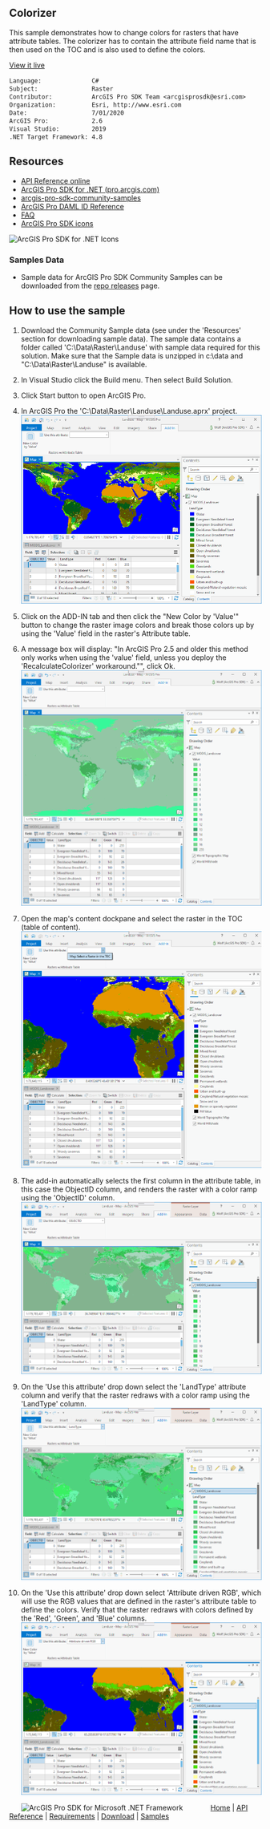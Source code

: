 ## Colorizer

<!-- TODO: Write a brief abstract explaining this sample -->
This sample demonstrates how to change colors for rasters that have attribute tables.  The colorizer has to contain the attribute field name that is then used on the TOC and is also used to define the colors.  
  


<a href="http://pro.arcgis.com/en/pro-app/sdk/" target="_blank">View it live</a>

<!-- TODO: Fill this section below with metadata about this sample-->
```
Language:              C#
Subject:               Raster
Contributor:           ArcGIS Pro SDK Team <arcgisprosdk@esri.com>
Organization:          Esri, http://www.esri.com
Date:                  7/01/2020
ArcGIS Pro:            2.6
Visual Studio:         2019
.NET Target Framework: 4.8
```

## Resources

* [API Reference online](https://pro.arcgis.com/en/pro-app/sdk/api-reference)
* <a href="https://pro.arcgis.com/en/pro-app/sdk/" target="_blank">ArcGIS Pro SDK for .NET (pro.arcgis.com)</a>
* [arcgis-pro-sdk-community-samples](https://github.com/Esri/arcgis-pro-sdk-community-samples)
* [ArcGIS Pro DAML ID Reference](https://github.com/Esri/arcgis-pro-sdk/wiki/ArcGIS-Pro-DAML-ID-Reference)
* [FAQ](https://github.com/Esri/arcgis-pro-sdk/wiki/FAQ)
* [ArcGIS Pro SDK icons](https://github.com/Esri/arcgis-pro-sdk/releases/tag/2.4.0.19948)

![ArcGIS Pro SDK for .NET Icons](https://Esri.github.io/arcgis-pro-sdk/images/Home/Image-of-icons.png  "ArcGIS Pro SDK Icons")

### Samples Data

* Sample data for ArcGIS Pro SDK Community Samples can be downloaded from the [repo releases](https://github.com/Esri/arcgis-pro-sdk-community-samples/releases) page.  

## How to use the sample
<!-- TODO: Explain how this sample can be used. To use images in this section, create the image file in your sample project's screenshots folder. Use relative url to link to this image using this syntax: ![My sample Image](FacePage/SampleImage.png) -->
1. Download the Community Sample data (see under the 'Resources' section for downloading sample data).  The sample data contains a folder called 'C:\Data\Raster\Landuse' with sample data required for this solution.  Make sure that the Sample data is unzipped in c:\data and "C:\Data\Raster\Landuse" is available.  
1. In Visual Studio click the Build menu. Then select Build Solution.  
1. Click Start button to open ArcGIS Pro.  
1. In ArcGIS Pro the 'C:\Data\Raster\Landuse\Landuse.aprx' project.    
![UI](Screenshots/Screen1.png)  
  
1. Click on the ADD-IN tab and then click the "New Color by 'Value'" button to change the raster image colors and break those colors up by using the 'Value' field in the raster's Attribute table.    
1. A message box will display: "In ArcGIS Pro 2.5 and older this method only works when using the 'value' field, unless you deploy the 'RecalculateColorizer' workaround."", click Ok.  
![UI](Screenshots/Screen2.png)  
  
1. Open the map's content dockpane and select the raster in the TOC (table of content).  
![UI](Screenshots/Screen3.png)  
  
1. The add-in automatically selects the first column in the attribute table, in this case the ObjectID column, and renders the raster with a color ramp using the 'ObjectID' column.  
![UI](Screenshots/Screen4.png)  
  
1. On the 'Use this attribute' drop down select the 'LandType' attribute column and verify that the raster redraws with a color ramp using the 'LandType' column.  
![UI](Screenshots/Screen5.png)  
  
1. On the 'Use this attribute' drop down select 'Attribute driven RGB', which will use the RGB values that are defined in the raster's attribute table to define the colors.  Verify that the raster redraws with colors defined by the 'Red', 'Green', and 'Blue' columns.  
![UI](Screenshots/Screen6.png)  
  


<!-- End -->

&nbsp;&nbsp;&nbsp;&nbsp;&nbsp;&nbsp;<img src="https://esri.github.io/arcgis-pro-sdk/images/ArcGISPro.png"  alt="ArcGIS Pro SDK for Microsoft .NET Framework" height = "20" width = "20" align="top"  >
&nbsp;&nbsp;&nbsp;&nbsp;&nbsp;&nbsp;&nbsp;&nbsp;&nbsp;&nbsp;&nbsp;&nbsp;
[Home](https://github.com/Esri/arcgis-pro-sdk/wiki) | <a href="https://pro.arcgis.com/en/pro-app/sdk/api-reference" target="_blank">API Reference</a> | [Requirements](https://github.com/Esri/arcgis-pro-sdk/wiki#requirements) | [Download](https://github.com/Esri/arcgis-pro-sdk/wiki#installing-arcgis-pro-sdk-for-net) | <a href="https://github.com/esri/arcgis-pro-sdk-community-samples" target="_blank">Samples</a>
